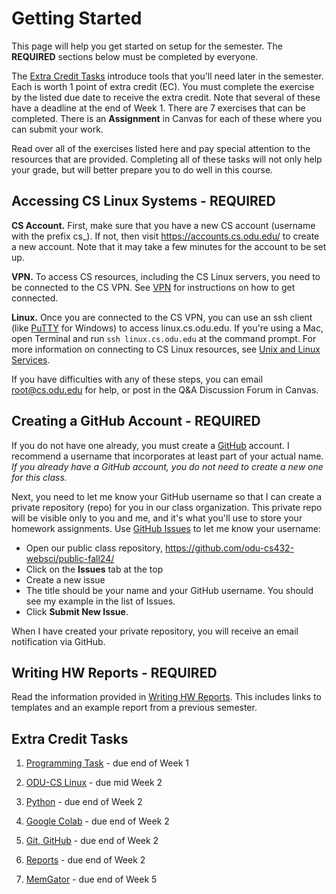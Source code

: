 # Getting Started

This page will help you get started on setup for the semester. The **REQUIRED** sections below must be completed by everyone.

The [Extra Credit Tasks](README.md#extra-credit-tasks) introduce tools that you'll need later in the semester. Each is worth 1 point of extra credit (EC).  You must complete the exercise by the listed due date to receive the extra credit. Note that several of these have a deadline at the end of Week 1. There are 7 exercises that can be completed.  There is an **Assignment** in Canvas for each of these where you can submit your work.

Read over all of the exercises listed here and pay special attention to the resources that are provided.  Completing all of these tasks will not only help your grade, but will better prepare you to do well in this course.

## Accessing CS Linux Systems - REQUIRED

**CS Account.** First, make sure that you have a new CS account (username with the prefix cs_).  If not, then visit <https://accounts.cs.odu.edu/> to create a new account.  Note that it may take a few minutes for the account to be set up.

**VPN.** To access CS resources, including the CS Linux servers, you need to be connected to the CS VPN.  See [VPN](https://systems.cs.odu.edu/network/vpn.html) for instructions on how to get connected.

**Linux.** Once you are connected to the CS VPN, you can use an ssh client (like [PuTTY](https://www.putty.org/) for Windows) to access linux.cs.odu.edu.  If you're using a Mac, open Terminal and run `ssh linux.cs.odu.edu` at the command prompt.  For more information on connecting to CS Linux resources, see [Unix and Linux Services](https://systems.cs.odu.edu/Unix_and_Linux_Services).

If you have difficulties with any of these steps, you can email root@cs.odu.edu for help, or post in the Q&A Discussion Forum in Canvas.

## Creating a GitHub Account - REQUIRED

If you do not have one already, you must create a [GitHub](https://github.com/) account. I recommend a username that incorporates at least part of your actual name. *If you already have a GitHub account, you do not need to create a new one for this class.*

Next, you need to let me know your GitHub username so that I can create a private repository (repo) for you in our class organization. This private repo will be visible only to you and me, and it's what you'll use to store your homework assignments. Use [GitHub Issues](https://github.com/features/issues) to let me know your username:

* Open our public class repository, <https://github.com/odu-cs432-websci/public-fall24/>
* Click on the **Issues** tab at the top
* Create a new issue
* The title should be your name and your GitHub username. You should see my example in the list of Issues.
* Click **Submit New Issue**.

When I have created your private repository, you will receive an email notification via GitHub.

## Writing HW Reports - REQUIRED

Read the information provided in [Writing HW Reports](reports.md). This includes links to templates and an example report from a previous semester. 

## Extra Credit Tasks

1. [Programming Task](EC-program.md) - due end of Week 1

1. [ODU-CS Linux](EC-linux.md) - due mid Week 2

1. [Python](EC-python.md) - due end of Week 2

1. [Google Colab](EC-colab.md) - due end of Week 2

1. [Git, GitHub](EC-git.md) - due end of Week 2

1. [Reports](EC-report.md) - due end of Week 2

1. [MemGator](EC-memgator.md) - due end of Week 5

